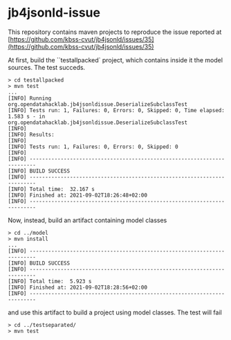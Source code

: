 # jb4jsonld-issue

This repository contains maven projects to reproduce the issue reported at [https://github.com/kbss-cvut/jb4jsonld/issues/35](https://github.com/kbss-cvut/jb4jsonld/issues/35)

At first, build the ``testallpacked` project, which contains inside it the model sources. The test succeds.

```
> cd testallpacked
> mvn test
...
[INFO] Running org.opendatahacklab.jb4jsonldissue.DeserializeSubclassTest
[INFO] Tests run: 1, Failures: 0, Errors: 0, Skipped: 0, Time elapsed: 1.583 s - in org.opendatahacklab.jb4jsonldissue.DeserializeSubclassTest
[INFO] 
[INFO] Results:
[INFO] 
[INFO] Tests run: 1, Failures: 0, Errors: 0, Skipped: 0
[INFO] 
[INFO] ------------------------------------------------------------------------
[INFO] BUILD SUCCESS
[INFO] ------------------------------------------------------------------------
[INFO] Total time:  32.167 s
[INFO] Finished at: 2021-09-02T18:26:48+02:00
[INFO] ------------------------------------------------------------------------
```

Now, instead, build an artifact containing model classes
```
> cd ../model
> mvn install
...
[INFO] ------------------------------------------------------------------------
[INFO] BUILD SUCCESS
[INFO] ------------------------------------------------------------------------
[INFO] Total time:  5.923 s
[INFO] Finished at: 2021-09-02T18:28:56+02:00
[INFO] ------------------------------------------------------------------------
```
and use this artifact to build a project using model classes. The test will fail
```
> cd ../testseparated/
> mvn test
